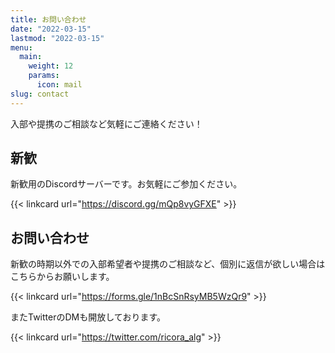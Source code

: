 ```yaml
---
title: お問い合わせ
date: "2022-03-15"
lastmod: "2022-03-15"
menu:
  main:
    weight: 12
    params:
      icon: mail
slug: contact
---
```


入部や提携のご相談など気軽にご連絡ください！

## 新歓

新歓用のDiscordサーバーです。お気軽にご参加ください。

{{< linkcard url="https://discord.gg/mQp8vyGFXE" >}}

## お問い合わせ

新歓の時期以外での入部希望者や提携のご相談など、個別に返信が欲しい場合はこちらからお願いします。

{{< linkcard url="https://forms.gle/1nBcSnRsyMB5WzQr9" >}}

またTwitterのDMも開放しております。

{{< linkcard url="https://twitter.com/ricora_alg" >}}
